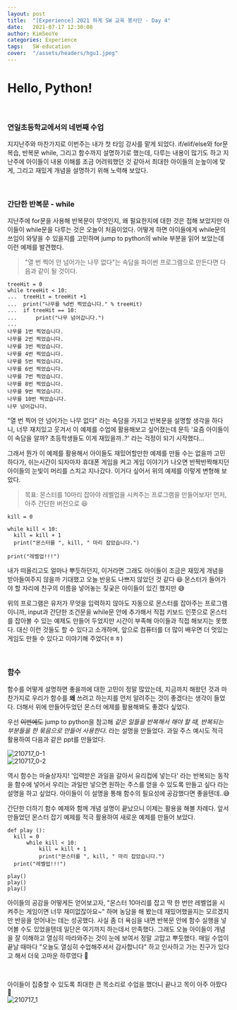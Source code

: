 ```yaml
---
layout: post
title:  "[Experience] 2021 하계 SW 교육 봉사단 - Day 4"
date:   2021-07-17 12:30:00
author: KimSeoYe
categories: Experience
tags:   SW-education
cover:  "/assets/headers/hgu1.jpeg"
---
```

# Hello, Python!

<br>

### 연일초등학교에서의 네번째 수업

지지난주와 마찬가지로 이번주는 내가 첫 타임 강사를 맡게 되었다. if/elif/else와 for문 복습, 반복문 while, 그리고 함수까지 설명하기로 했는데, 다루는 내용이 많기도 하고 지난주에 아이들이 내용 이해를 조금 어려워했던 것 같아서 최대한 아이들의 눈높이에 맞게, 그리고 재밌게 개념을 설명하기 위해 노력해 보았다.

<br>

### 간단한 반복문 - while

지난주에 for문을 사용해 반복문이 무엇인지, 왜 필요한지에 대한 것은 접해 보았지만 아이들이 while문을 다루는 것은 오늘이 처음이었다. 어떻게 하면 아이들에게 while문의 쓰임이 와닿을 수 있을지를 고민하며 jump to python의 while 부분을 읽어 보았는데 이런 예제를 발견했다.

> "열 번 찍어 안 넘어가는 나무 없다"는 속담을 파이썬 프로그램으로 만든다면 다음과 같이 될 것이다.
```
treeHit = 0
while treeHit < 10:
...  treeHit = treeHit +1
...  print("나무를 %d번 찍었습니다." % treeHit)
...  if treeHit == 10:
...      print("나무 넘어갑니다.")
...
나무를 1번 찍었습니다.
나무를 2번 찍었습니다.
나무를 3번 찍었습니다.
나무를 4번 찍었습니다.
나무를 5번 찍었습니다.
나무를 6번 찍었습니다.
나무를 7번 찍었습니다.
나무를 8번 찍었습니다.
나무를 9번 찍었습니다.
나무를 10번 찍었습니다.
나무 넘어갑니다.
```

"열 번 찍어 안 넘어가는 나무 없다" 라는 속담을 가지고 반복문을 설명할 생각을 하다니, 너무 재치있고 웃겨서 이 예제를 수업에 활용해보고 싶어졌는데 문득 '요즘 아이들이 이 속담을 알까? 초등학생들도 이게 재밌을까..?' 라는 걱정이 되기 시작했다...

그래서 뭔가 이 예제를 활용해서 아이들도 재밌어할만한 예제를 만들 수는 없을까 고민하다가, 쉬는시간이 되자마자 휴대폰 게임을 켜고 게임 이야기가 나오면 반짝반짝해지던 아이들의 눈빛이 머리를 스치고 지나갔다. 이거다 싶어서 위의 예제를 이렇게 변형해 보았다.

> 목표: 몬스터를 10마리 잡아야 레벨업을 시켜주는 프로그램을 만들어보자!
> 먼저, 아주 간단한 버전으로 😆
```
kill = 0

while kill < 10:
  kill = kill + 1
  print("몬스터를 ", kill, " 마리 잡았습니다.")

print("레벨업!!!")
```

내가 떠올리고도 얼마나 뿌듯하던지, 이거라면 그래도 아이들이 조금은 재밌게 개념을 받아들여주지 않을까 기대했고 오늘 반응도 나쁘지 않았던 것 같다 😆 몬스터가 들어가야 할 자리에 친구의 이름을 넣어놓는 짖궂은 아이들이 있긴 했지만 😅

위의 프로그램은 유저가 무엇을 입력하지 않아도 자동으로 몬스터를 잡아주는 프로그램이니까, input과 간단한 조건문을 while문 안에 추가해서 직접 키보드 인풋으로 몬스터를 잡아볼 수 있는 예제도 만들어 두었지만 시간이 부족해 아이들과 직접 해보지는 못했다. 대신 이런 것들도 할 수 있다고 소개하며, 앞으로 컴퓨터를 더 많이 배우면 더 멋있는 게임도 만들 수 있다고 이야기해 주었다(ㅎㅎ)

<br>

### 함수

함수를 어떻게 설명하면 좋을까에 대한 고민이 정말 많았는데, 지금까지 해왔던 것과 마찬가지로 우리가 함수를 **왜** 쓰려고 하는지를 먼저 알려주는 것이 좋겠다는 생각이 들었다. 더해서 위에 만들어두었던 몬스터 에제를 활용해봐도 좋겠다 싶었다.

우선 ~~이번에도~~ jump to python을 참고해 *같은 일들을 반복해서 해야 할 때, 반복되는 부분들을 한 묶음으로 만들어 사용한다.* 라는 설명을 만들었다. 과일 주스 예시도 적극 활용하여 다음과 같은 ppt를 만들었다.

![210717_0-1](https://drive.google.com/uc?id=1mB_W_B4JDIzp6JOJWaYlCv0NN4heg0qb)<br>
![210717_0-2](https://drive.google.com/uc?id=181wY3eR_yiz2NoM6MBtiX5gg7Vo2Nv4h)<br>

역시 함수는 마술상자지! '입력받은 과일을 갈아서 유리컵에 넣는다' 라는 반복되는 동작을 함수에 넣어서 우리는 과일만 넣으면 원하는 주스를 얻을 수 있도록 만들고 싶다 라는 설명을 하고 싶었다. 아이들이 이 설명을 통해 함수의 필요성에 공감했다면 좋을텐데..😅

간단한 더하기 함수 예제와 함께 개념 설명이 끝났으니 이제는 활용을 해볼 차례다. 앞서 만들었던 몬스터 잡기 예제를 적극 활용하여 새로운 예제를 만들어 보았다.

```
def play ():
  kill = 0
      while kill < 10:
          kill = kill + 1
          print("몬스터를 ", kill, " 마리 잡았습니다.")
  print("레벨업!!!")

play()
play()
play()
```

아이들의 공감을 어떻게든 얻어보고자, "몬스터 10마리를 잡고 딱 한 번만 레벨업을 시켜주는 게임이면 너무 재미없잖아요~" 하며 농담을 해 봤는데 재밌어했을지는 모르겠지만 반응을 얻어내는 데는 성공했다. 사실 좀 더 욕심을 내면 반복문 안에 함수 실행을 넣어볼 수도 있었을텐데 일단은 여기까지 하는데서 만족했다. 그래도 오늘 아이들이 개념을 잘 이해하고 열심히 따라와주는 것이 눈에 보여서 정말 고맙고 뿌듯했다. 매일 수업이 끝날 때마다 "오늘도 열심히 수업해주셔서 감사합니다" 하고 인사하고 가는 친구가 있다고 해서 더욱 고마운 하루였다 🥰 


<br>

아이들이 집중할 수 있도록 최대한 큰 목소리로 수업을 했더니 끝나고 목이 아주 아팠다 🥲<br>
![210717_1](https://drive.google.com/uc?id=1dIRl3aqyQOawi9MUQ7IEJdTHLkIW13aM)<br>